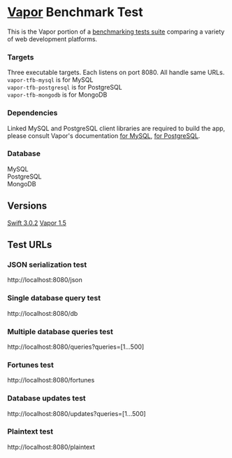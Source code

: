 # [Vapor](https://vapor.codes/) Benchmark Test

This is the Vapor portion of a [benchmarking tests suite](../../) comparing a variety of web development platforms.

### Targets

Three executable targets. Each listens on port 8080. All handle same URLs.  
`vapor-tfb-mysql` is for MySQL  
`vapor-tfb-postgresql` is for PostgreSQL  
`vapor-tfb-mongodb` is for MongoDB

### Dependencies

Linked MySQL and PostgreSQL client libraries are required to build the app, please consult Vapor's documentation [for MySQL](https://github.com/vapor/mysql), [for PostgreSQL](https://github.com/vapor/postgresql).

### Database

MySQL  
PostgreSQL  
MongoDB

## Versions
[Swift 3.0.2](http://swift.org/)
[Vapor 1.5](https://vapor.codes/)

## Test URLs

### JSON serialization test
http://localhost:8080/json

### Single database query test
http://localhost:8080/db

### Multiple database queries test
http://localhost:8080/queries?queries=[1...500]

### Fortunes test
http://localhost:8080/fortunes

### Database updates test
http://localhost:8080/updates?queries=[1...500]

### Plaintext test
http://localhost:8080/plaintext

